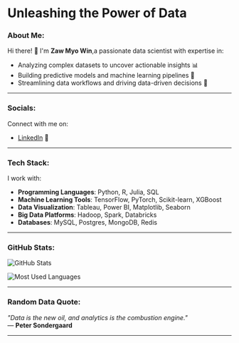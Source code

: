 
# Unleashing the Power of Data

### About Me:
Hi there! 👋 I'm **Zaw Myo Win**,a passionate data scientist with expertise in:
- Analyzing complex datasets to uncover actionable insights 📊
- Building predictive models and machine learning pipelines 🤖
- Streamlining data workflows and driving data-driven decisions 🚀

---

### Socials:
Connect with me on:
- [LinkedIn](https://www.linkedin.com/in/jameszaw//) 💼

---

### Tech Stack:
I work with:
- **Programming Languages**: Python, R, Julia, SQL
- **Machine Learning Tools**: TensorFlow, PyTorch, Scikit-learn, XGBoost
- **Data Visualization**: Tableau, Power BI, Matplotlib, Seaborn
- **Big Data Platforms**: Hadoop, Spark, Databricks
- **Databases**: MySQL, Postgres, MongoDB, Redis

---

### GitHub Stats:
![GitHub Stats](https://github-readme-stats.vercel.app/api?username=jamesleocodes&show_icons=true&theme=radical)

![Most Used Languages](https://github-readme-stats.vercel.app/api/top-langs/?username=jamesleocodes&layout=compact&theme=radical)

---

### Random Data Quote:
*"Data is the new oil, and analytics is the combustion engine."*  
— **Peter Sondergaard**

---





<!---
jamesleocodes/jamesleocodes is a ✨ special ✨ repository because its `README.md` (this file) appears on your GitHub profile.
You can click the Preview link to take a look at your changes.
--->
